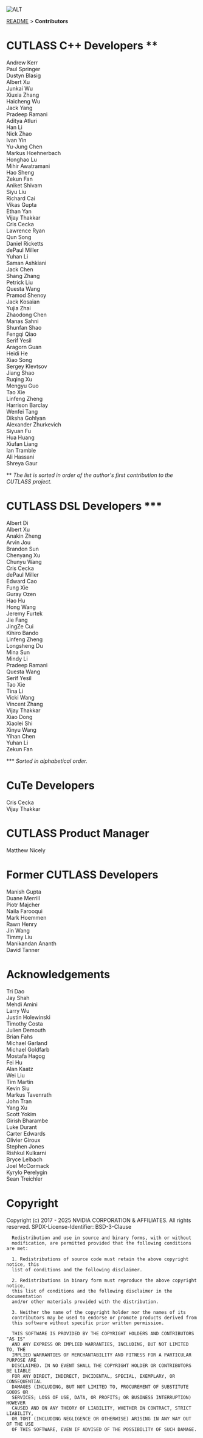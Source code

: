 ![ALT](./media/images/gemm-hierarchy-with-epilogue-no-labels.png "CUTLASS")

[README](./README.md#documentation) > **Contributors**

# CUTLASS C++ Developers **

Andrew Kerr<br />
Paul Springer<br />
Dustyn Blasig<br />
Albert Xu<br />
Junkai Wu<br />
Xiuxia Zhang<br />
Haicheng Wu<br />
Jack Yang<br />
Pradeep Ramani<br />
Aditya Atluri<br />
Han Li<br />
Nick Zhao<br />
Ivan Yin<br />
Yu-Jung Chen<br />
Markus Hoehnerbach<br />
Honghao Lu<br />
Mihir Awatramani<br />
Hao Sheng<br />
Zekun Fan<br />
Aniket Shivam<br />
Siyu Liu<br />
Richard Cai<br />
Vikas Gupta<br />
Ethan Yan<br />
Vijay Thakkar<br />
Cris Cecka<br />
Lawrence Ryan<br />
Qun Song<br />
Daniel Ricketts<br />
dePaul Miller<br />
Yuhan Li<br />
Saman Ashkiani<br />
Jack Chen<br />
Shang Zhang<br />
Petrick Liu<br />
Questa Wang<br />
Pramod Shenoy<br />
Jack Kosaian<br />
Yujia Zhai<br />
Zhaodong Chen<br />
Manas Sahni<br />
Shunfan Shao<br />
Fengqi Qiao<br />
Serif Yesil<br />
Aragorn Guan<br />
Heidi He<br />
Xiao Song<br />
Sergey Klevtsov<br />
Jiang Shao<br />
Ruqing Xu<br />
Mengyu Guo<br />
Tao Xie<br />
Linfeng Zheng<br />
Harrison Barclay<br />
Wenfei Tang<br />
Diksha Gohlyan<br />
Alexander Zhurkevich<br />
Siyuan Fu<br />
Hua Huang<br />
Xiufan Liang<br />
Ian Tramble<br />
Ali Hassani<br />
Shreya Gaur<br />

** _The list is sorted in order of the author's first contribution to the CUTLASS project._

# CUTLASS DSL Developers ***

Albert Di<br />
Albert Xu<br />
Anakin Zheng<br />
Arvin Jou<br />
Brandon Sun<br />
Chenyang Xu<br />
Chunyu Wang<br />
Cris Cecka<br />
dePaul Miller<br />
Edward Cao<br />
Fung Xie<br />
Guray Ozen<br />
Hao Hu<br />
Hong Wang<br />
Jeremy Furtek<br />
Jie Fang <br />
JingZe Cui<br />
Kihiro Bando<br />
Linfeng Zheng<br />
Longsheng Du<br />
Mina Sun<br />
Mindy Li<br />
Pradeep Ramani<br />
Questa Wang<br />
Serif Yesil<br />
Tao Xie<br />
Tina Li<br />
Vicki Wang<br />
Vincent Zhang<br />
Vijay Thakkar<br />
Xiao Dong<br />
Xiaolei Shi<br />
Xinyu Wang<br />
Yihan Chen<br />
Yuhan Li<br />
Zekun Fan<br />

*** _Sorted in alphabetical order._


# CuTe Developers

Cris Cecka<br />
Vijay Thakkar<br />


# CUTLASS Product Manager

Matthew Nicely<br />


# Former CUTLASS Developers

Manish Gupta<br />
Duane Merrill<br />
Piotr Majcher<br />
Naila Farooqui<br />
Mark Hoemmen<br />
Rawn Henry<br />
Jin Wang<br />
Timmy Liu<br />
Manikandan Ananth<br />
David Tanner<br />


# Acknowledgements

Tri Dao<br />
Jay Shah<br />
Mehdi Amini<br />
Larry Wu<br />
Justin Holewinski<br />
Timothy Costa<br />
Julien Demouth<br />
Brian Fahs<br />
Michael Garland<br />
Michael Goldfarb<br />
Mostafa Hagog<br />
Fei Hu<br />
Alan Kaatz<br />
Wei Liu<br />
Tim Martin<br />
Kevin Siu<br />
Markus Tavenrath<br />
John Tran<br />
Yang Xu<br />
Scott Yokim<br />
Girish Bharambe<br />
Luke Durant<br />
Carter Edwards<br />
Olivier Giroux<br />
Stephen Jones<br />
Rishkul Kulkarni<br />
Bryce Lelbach<br />
Joel McCormack<br />
Kyrylo Perelygin<br />
Sean Treichler<br />

# Copyright

Copyright (c) 2017 - 2025 NVIDIA CORPORATION & AFFILIATES. All rights reserved.
SPDX-License-Identifier: BSD-3-Clause

```
  Redistribution and use in source and binary forms, with or without
  modification, are permitted provided that the following conditions are met:

  1. Redistributions of source code must retain the above copyright notice, this
  list of conditions and the following disclaimer.

  2. Redistributions in binary form must reproduce the above copyright notice,
  this list of conditions and the following disclaimer in the documentation
  and/or other materials provided with the distribution.

  3. Neither the name of the copyright holder nor the names of its
  contributors may be used to endorse or promote products derived from
  this software without specific prior written permission.

  THIS SOFTWARE IS PROVIDED BY THE COPYRIGHT HOLDERS AND CONTRIBUTORS "AS IS"
  AND ANY EXPRESS OR IMPLIED WARRANTIES, INCLUDING, BUT NOT LIMITED TO, THE
  IMPLIED WARRANTIES OF MERCHANTABILITY AND FITNESS FOR A PARTICULAR PURPOSE ARE
  DISCLAIMED. IN NO EVENT SHALL THE COPYRIGHT HOLDER OR CONTRIBUTORS BE LIABLE
  FOR ANY DIRECT, INDIRECT, INCIDENTAL, SPECIAL, EXEMPLARY, OR CONSEQUENTIAL
  DAMAGES (INCLUDING, BUT NOT LIMITED TO, PROCUREMENT OF SUBSTITUTE GOODS OR
  SERVICES; LOSS OF USE, DATA, OR PROFITS; OR BUSINESS INTERRUPTION) HOWEVER
  CAUSED AND ON ANY THEORY OF LIABILITY, WHETHER IN CONTRACT, STRICT LIABILITY,
  OR TORT (INCLUDING NEGLIGENCE OR OTHERWISE) ARISING IN ANY WAY OUT OF THE USE
  OF THIS SOFTWARE, EVEN IF ADVISED OF THE POSSIBILITY OF SUCH DAMAGE.
```
